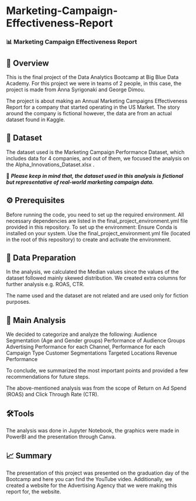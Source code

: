 # Marketing-Campaign-Effectiveness-Report

### 📊 Marketing Campaign Effectiveness Report

## 📝 Overview

This is the final project of the Data Analytics Bootcamp at Big Blue Data Academy. For this project we were in teams of 2 people, in this case, the project is made from Anna Syrigonaki and George Dimou. 

The project is about making an Annual Marketing Campaigns Effectiveness Report for a company that started operating in the US Market. The story around the company is fictional however, the data are from an actual dataset found in Kaggle. 

## 📂 Dataset 

The dataset used is the Marketing Campaign Performance Dataset, which includes data for 4 companies, and out of them, we focused the analysis on the Alpha_Innovations_Dataset.xlsx . 

📌 ***Please keep in mind that, the dataset used in this analysis is fictional but representative of real-world marketing campaign data.***
## ⚙️ Prerequisites 
Before running the code, you need to set up the required environment. All necessary dependencies are listed in the final_project_environment.yml file provided in this repository.
To set up the environment:
Ensure Conda is installed on your system.
Use the final_project_environment.yml file (located in the root of this repository) to create and activate the environment.
## 🔄  Data Preparation 

In the analysis, we calculated the Median values since the values of the dataset followed mainly skewed distribution. We created extra columns for further analysis e.g. ROAS, CTR. 

The name used and the dataset are not related and are used only for fiction purposes.

## 🔬 Main Analysis

We decided to categorize and analyze the following:
Audience Segmentation (Age and Gender groups)
Performance of Audience Groups
Advertising Performance for each Channel, 
Performance for each Campaign Type
Customer Segmentations
Targeted Locations
Revenue Performance

To conclude, we summarized the most important points and provided a few recommendations for future steps. 

The above-mentioned analysis was from the scope of Return on Ad Spend (ROAS) and Click Through Rate (CTR). 


## 🛠️Tools 

The analysis was done in Jupyter Notebook, the graphics were made in PowerBI and the presentation through Canva. 

## 📈 Summary 

The presentation of this project was presented on the graduation day of the Bootcamp and here you can find the YouTube video. Additionally,  we created a website for the Advertising Agency that we were making this report for, the website.
 
